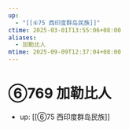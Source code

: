 ```yaml
---
up:
  - "[[⑥75 西印度群岛民族]]"
ctime: 2025-03-01T13:55:06+08:00
aliases:
  - 加勒比人
mtime: 2025-09-09T12:37:04+08:00
---
```


# ⑥769 加勒比人

- up: [[⑥75 西印度群岛民族]]
